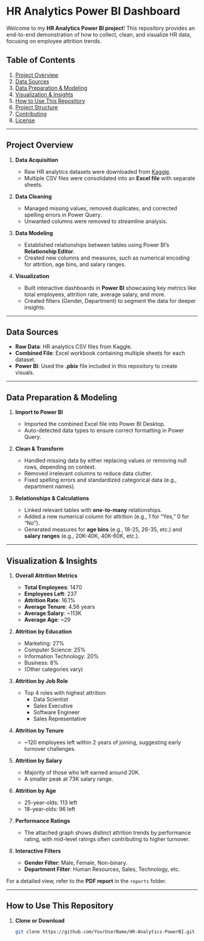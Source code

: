 # HR Analytics Power BI Dashboard

Welcome to my **HR Analytics Power BI project**! This repository provides an end-to-end demonstration of how to collect, clean, and visualize HR data, focusing on employee attrition trends.

## Table of Contents
1. [Project Overview](#project-overview)  
2. [Data Sources](#data-sources)  
3. [Data Preparation & Modeling](#data-preparation--modeling)  
4. [Visualization & Insights](#visualization--insights)  
5. [How to Use This Repository](#how-to-use-this-repository)  
6. [Project Structure](#project-structure)  
7. [Contributing](#contributing)  
8. [License](#license)

---

## Project Overview
1. **Data Acquisition**  
   - Raw HR analytics datasets were downloaded from [Kaggle](https://www.kaggle.com/).  
   - Multiple CSV files were consolidated into an **Excel file** with separate sheets.

2. **Data Cleaning**  
   - Managed missing values, removed duplicates, and corrected spelling errors in Power Query.  
   - Unwanted columns were removed to streamline analysis.

3. **Data Modeling**  
   - Established relationships between tables using Power BI’s **Relationship Editor**.  
   - Created new columns and measures, such as numerical encoding for attrition, age bins, and salary ranges.

4. **Visualization**  
   - Built interactive dashboards in **Power BI** showcasing key metrics like total employees, attrition rate, average salary, and more.  
   - Created filters (Gender, Department) to segment the data for deeper insights.

---

## Data Sources
- **Raw Data**: HR analytics CSV files from Kaggle.  
- **Combined File**: Excel workbook containing multiple sheets for each dataset.  
- **Power BI**: Used the **.pbix** file included in this repository to create visuals.

---

## Data Preparation & Modeling
1. **Import to Power BI**  
   - Imported the combined Excel file into Power BI Desktop.  
   - Auto-detected data types to ensure correct formatting in Power Query.

2. **Clean & Transform**  
   - Handled missing data by either replacing values or removing null rows, depending on context.  
   - Removed irrelevant columns to reduce data clutter.  
   - Fixed spelling errors and standardized categorical data (e.g., department names).

3. **Relationships & Calculations**  
   - Linked relevant tables with **one-to-many** relationships.  
   - Added a new numerical column for attrition (e.g., 1 for “Yes,” 0 for “No”).  
   - Generated measures for **age bins** (e.g., 18-25, 26-35, etc.) and **salary ranges** (e.g., 20K-40K, 40K-60K, etc.).

---

## Visualization & Insights
1. **Overall Attrition Metrics**  
   - **Total Employees**: 1470  
   - **Employees Left**: 237  
   - **Attrition Rate**: 16.1%  
   - **Average Tenure**: 4.56 years  
   - **Average Salary**: ~113K  
   - **Average Age**: ~29

2. **Attrition by Education**  
   - Marketing: 27%  
   - Computer Science: 25%  
   - Information Technology: 20%  
   - Business: 8%  
   - (Other categories vary)

3. **Attrition by Job Role**  
   - Top 4 roles with highest attrition:
     - Data Scientist  
     - Sales Executive  
     - Software Engineer  
     - Sales Representative  

4. **Attrition by Tenure**  
   - ~120 employees left within 2 years of joining, suggesting early turnover challenges.

5. **Attrition by Salary**  
   - Majority of those who left earned around 20K.  
   - A smaller peak at 73K salary range.

6. **Attrition by Age**  
   - 25-year-olds: 113 left  
   - 18-year-olds: 96 left

7. **Performance Ratings**  
   - The attached graph shows distinct attrition trends by performance rating, with mid-level ratings often contributing to higher turnover.

8. **Interactive Filters**  
   - **Gender Filter**: Male, Female, Non-binary.  
   - **Department Filter**: Human Resources, Sales, Technology, etc.

For a detailed view, refer to the **PDF report** in the `reports` folder.

---

## How to Use This Repository
1. **Clone or Download**  
   ```bash
   git clone https://github.com/YourUserName/HR-Analytics-PowerBI.git
